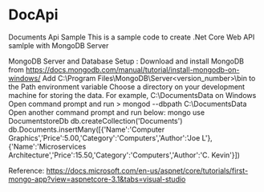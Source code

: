 # DocApi
Documents Api Sample
This is a sample code to create .Net Core Web API samlple with MongoDB Server 

MongoDB Server and Database Setup :
Download and install MongoDB from https://docs.mongodb.com/manual/tutorial/install-mongodb-on-windows/
Add C:\Program Files\MongoDB\Server\<version_number>\bin to the Path environment variable
Choose a directory on your development machine for storing the data. For example, C:\DocumentsData on Windows
Open command prompt and run > mongod --dbpath C:\DocumentsData
Open another command prompt and run below:
mongo
use DocumentstoreDb
db.createCollection('Documents')
db.Documents.insertMany([{'Name':'Computer Graphics','Price':5.00,'Category':'Computers','Author':'Joe L'}, {'Name':'Microservices Architecture','Price':15.50,'Category':'Computers','Author':'C. Kevin'}])

Reference:
https://docs.microsoft.com/en-us/aspnet/core/tutorials/first-mongo-app?view=aspnetcore-3.1&tabs=visual-studio
